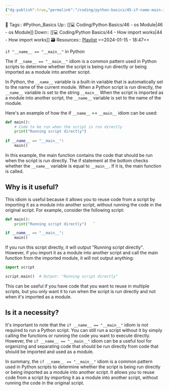 ```yaml
---
{"dg-publish":true,"permalink":"/coding/python-basics/45-if-name-main-in-python/","dgPassFrontmatter":true,"noteIcon":"3","created":"2024-01-15T18:44:33.767+05:30","updated":"2024-01-23T22:54:30.156+05:30"}
---
```


🧶 Tags:: #Python_Basics 
Up:: [[💻 Coding/Python Basics/46 - os Module\|46 - os Module]]
Down:: [[💻 Coding/Python Basics/44 - How import works\|44 - How import works]]
🗃 Resources:: [Playlist](https://www.youtube.com/playlist?list=PLu0W_9lII9agwh1XjRt242xIpHhPT2llg)
==2024-01-15 - 18:47==

`if "__name__ == "__main__"` in Python

The if `__name__ == "__main__"` idiom is a common pattern used in Python scripts to determine whether the script is being run directly or being imported as a module into another script.

In Python, the `__name__` variable is a built-in variable that is automatically set to the name of the current module. When a Python script is run directly, the `__name__` variable is set to the string `__main__` When the script is imported as a module into another script, the `__name__` variable is set to the name of the module.

Here's an example of how the if `__name__` == `__main__` idiom can be used:

```python
def main():
	# Code to be run when the script is run directly
	print("Running script directly")
	
if __name__ == "__main__":
	main()
```

In this example, the main function contains the code that should be run when the script is run directly. The if statement at the bottom checks whether the `__name__` variable is equal to `__main__`. If it is, the main function is called.

## Why is it useful?
This idiom is useful because it allows you to reuse code from a script by importing it as a module into another script, without running the code in the original script. For example, consider the following script:
```python
def main():
	print("Running script directly")   `

if __name__ == "__main__":
	main()
```

If you run this script directly, it will output "Running script directly". However, if you import it as a module into another script and call the main function from the imported module, it will not output anything:
```python
import script

script.main()  # Output: "Running script directly"
```

This can be useful if you have code that you want to reuse in multiple scripts, but you only want it to run when the script is run directly and not when it's imported as a module.

## Is it a necessity?
It's important to note that the `if __name__ == "__main__"` idiom is not required to run a Python script. You can still run a script without it by simply calling the functions or running the code you want to execute directly. However, the `if __name__ == "__main__"` idiom can be a useful tool for organizing and separating code that should be run directly from code that should be imported and used as a module.

In summary, the `if __name__ == "__main__"` idiom is a common pattern used in Python scripts to determine whether the script is being run directly or being imported as a module into another script. It allows you to reuse code from a script by importing it as a module into another script, without running the code in the original script.